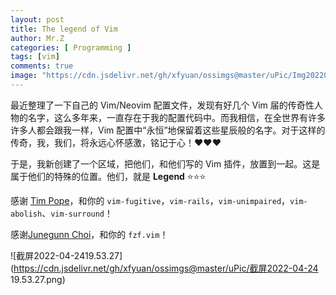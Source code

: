 ```yaml
---
layout: post
title: The legend of Vim
author: Mr.Z
categories: [ Programming ]
tags: [vim]
comments: true
image: "https://cdn.jsdelivr.net/gh/xfyuan/ossimgs@master/uPic/Img20220424-200024.jpg"
---
```


最近整理了一下自己的 Vim/Neovim 配置文件，发现有好几个 Vim 届的传奇性人物的名字，这么多年来，一直存在于我的配置代码中。而我相信，在全世界有许多许多人都会跟我一样，Vim 配置中“永恒”地保留着这些星辰般的名字。对于这样的传奇，我，我们，将永远心怀感激，铭记于心！❤️❤️❤️

于是，我新创建了一个区域，把他们，和他们写的 Vim 插件，放置到一起。这是属于他们的特殊的位置。他们，就是 **Legend** ⭐⭐⭐

感谢 [Tim Pope](https://github.com/tpope)，和你的 `vim-fugitive`，`vim-rails`，`vim-unimpaired`，`vim-abolish`、`vim-surround`！

感谢[Junegunn Choi](https://github.com/junegunn)，和你的 `fzf.vim`！

![截屏2022-04-2419.53.27](https://cdn.jsdelivr.net/gh/xfyuan/ossimgs@master/uPic/截屏2022-04-24 19.53.27.png)
